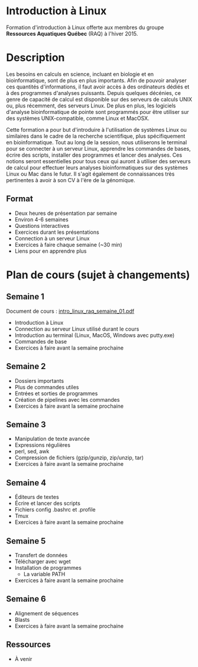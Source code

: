 # Introduction à Linux
Formation d'introduction à Linux offerte aux membres du groupe **Ressources
Aquatiques Québec** (RAQ) à l'hiver 2015.

# Description
Les besoins en calculs en science, incluant en biologie et en bioinformatique,
sont de plus en plus importants. Afin de pouvoir analyser ces quantités
d'informations, il faut avoir accès à des ordinateurs dédiés et à des
programmes d'analyses puissants. Depuis quelques décénies, ce genre de capacité
de calcul est disponible sur des serveurs de calculs UNIX ou, plus récemment,
des serveurs Linux. De plus en plus, les logiciels d'analyse bioinformatique de
pointe sont programmés pour être utiliser sur des systèmes UNIX-compatible,
comme Linux et MacOSX.

Cette formation a pour but d'introduire à l'utilisation de systèmes Linux ou
similaires dans le cadre de la recherche scientifique, plus spécifiquement en
bioinformatique. Tout au long de la session, nous utiliserons le terminal pour
se connecter à un serveur Linux, apprendre les commandes de bases, écrire des
scripts, installer des programmes et lancer des analyses. Ces notions seront
essentielles pour tous ceux qui auront à utiliser des serveurs de calcul pour
effectuer leurs analyses bioinformatiques sur des systèmes Linux ou Mac dans le
futur. Il s'agit également de connaissances très pertinentes à avoir à son CV à
l'ère de la génomique.

## Format
- Deux heures de présentation par semaine
- Environ 4-6 semaines
- Questions interactives
- Exercices durant les présentations
- Connection à un serveur Linux
- Exercices à faire chaque semaine (~30 min)
- Liens pour en apprendre plus

# Plan de cours (sujet à changements)

## Semaine 1
Document de cours :
[intro_linux_raq_semaine_01.pdf](https://github.com/enormandeau/intro_linux_raq/blob/master/02_cours/cours_01/intro_linux_raq_semaine_01.pdf?raw=true)
- Introduction à Linux
- Connection au serveur Linux utilisé durant le cours
- Introduction au terminal (Linux, MacOS, Windows avec putty.exe)
- Commandes de base
- Exercices à faire avant la semaine prochaine

## Semaine 2
<!--
Document de cours :
[intro_linux_raq_semaine_02.pdf](https://github.com/enormandeau/intro_linux_raq/blob/master/02_cours/cours_02/intro_linux_raq_semaine_02.pdf?raw=true)
-->
- Dossiers importants
- Plus de commandes utiles
- Entrées et sorties de programmes
- Création de pipelines avec les commandes
- Exercices à faire avant la semaine prochaine

## Semaine 3
- Manipulation de texte avancée
- Expressions régulières
- perl, sed, awk
- Compression de fichiers (gzip/gunzip, zip/unzip, tar)
- Exercices à faire avant la semaine prochaine

## Semaine 4
- Éditeurs de textes
- Écrire et lancer des scripts
- Fichiers config .bashrc et .profile
- Tmux
- Exercices à faire avant la semaine prochaine

## Semaine 5
- Transfert de données
- Télécharger avec wget
- Installation de programmes
  - La variable PATH
- Exercices à faire avant la semaine prochaine

## Semaine 6
- Alignement de séquences
- Blasts
- Exercices à faire avant la semaine prochaine

## Ressources
- À venir

